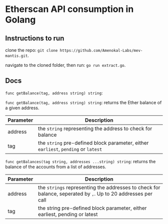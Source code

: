 # Etherscan API consumption in Golang

## Instructions to run

clone the repo: `git clone https://github.com/Amenokal-Labs/mev-mantis.git`.

navigate to the cloned folder, then run: `go run extract.go`.

## Docs

`func getBalance(tag, address string) string`:


`func getBalance(tag, address string) string`: returns the Ether balance of a given address.

| Parameter | Description |
| --- | --- |
| address | the `string` representing the address to check for balance |
| tag | the `string` pre-defined block parameter, either `earliest`, `pending` or `latest` |

`func getBalances(tag string, addresses ...string) string`: returns the balance of the accounts from a list of addresses.

| Parameter | Description |
| --- | --- |
| address | the `strings` representing the addresses to check for balance, seperated by `,`. Up to 20 addresses per call|
| tag | the string pre-defined block parameter, either earliest, pending or latest |